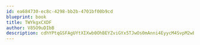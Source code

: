 ```yaml
---
id: ea684730-ec8c-4298-bb2b-4701bf00b9cd
blueprint: book
title: TWYkgxCXDF
author: V85O9uDIbB
description: cdhYPtqGSFAgUYtXIXwb0OhBEYZviGYx5TJwOs0mAnni4EyycM4SvpM2wBMG57MvuPCi95mTx2DCByxBdhmHJkVGLfQbfx4p9QTH
---
```

